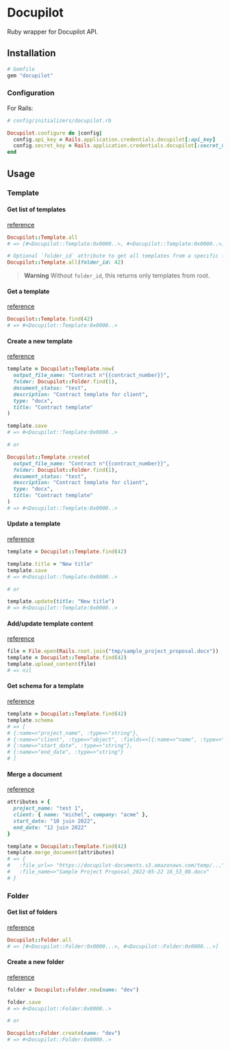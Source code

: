 # Docupilot

Ruby wrapper for Docupilot API.

## Installation

```ruby
# Gemfile
gem "docupilot"
```

### Configuration

For Rails:

```ruby
# config/initializers/docupilot.rb

Docupilot.configure do |config|
  config.api_key = Rails.application.credentials.docupilot[:api_key]
  config.secret_key = Rails.application.credentials.docupilot[:secret_key]
end
```


## Usage

### Template

#### Get list of templates

[reference](https://help.docupilot.app/developers/templates-api#get-list-of-templates)

```ruby
Docupilot::Template.all
# => [#<Docupilot::Template:0x0000..>, #<Docupilot::Template:0x0000..>]

# Optional `folder_id` attribute to get all templates from a specific folder.
Docupilot::Template.all(folder_id: 42)
```

> **Warning**
> Without `folder_id`, this returns only templates from root.

#### Get a template

[reference](https://help.docupilot.app/developers/templates-api#get-a-template)


```ruby
Docupilot::Template.find(42)
# => #<Docupilot::Template:0x0000..>
```

#### Create a new template

[reference](https://help.docupilot.app/developers/templates-api#create-a-new-template)


```ruby
template = Docupilot::Template.new(
  output_file_name: "Contract n°{{contract_number}}",
  folder: Docupilot::Folder.find(1),
  document_status: "test",
  description: "Contract template for client",
  type: "docx",
  title: "Contract template"
)

template.save
# => #<Docupilot::Template:0x0000..>

# or

Docupilot::Template.create(
  output_file_name: "Contract n°{{contract_number}}",
  folder: Docupilot::Folder.find(1),
  document_status: "test",
  description: "Contract template for client",
  type: "docx",
  title: "Contract template"
)
# => #<Docupilot::Template:0x0000..>
```

#### Update a template

[reference](https://help.docupilot.app/developers/templates-api#update-a-template)


```ruby
template = Docupilot::Template.find(42)

template.title = "New title"
template.save
# => #<Docupilot::Template:0x0000..>

# or

template.update(title: "New title")
# => #<Docupilot::Template:0x0000..>
```

#### Add/update template content

[reference](https://help.docupilot.app/developers/templates-api#add-update-template-content)

```ruby
file = File.open(Rails.root.join("tmp/sample_project_proposal.docx"))
template = Docupilot::Template.find(42)
template.upload_content(file)
# => nil
```

#### Get schema for a template

[reference](https://help.docupilot.app/developers/templates-api#get-schema-for-a-template)

```ruby
template = Docupilot::Template.find(42)
template.schema
# => [
# {:name=>"project_name", :type=>"string"},
# {:name=>"client", :type=>"object", :fields=>[{:name=>"name", :type=>"string"}, {:name=>"company", :type=>"string"}]},
# {:name=>"start_date", :type=>"string"},
# {:name=>"end_date", :type=>"string"}
# ]
```

#### Merge a document

[reference](https://help.docupilot.app/developers/templates-api#merge-a-document)

```ruby
attributes = {
  project_name: "test 1",
  client: { name: "michel", company: "acme" },
  start_date: "10 juin 2022",
  end_date: "12 juin 2022"
}

template = Docupilot::Template.find(42)
template.merge_document(attributes)
# => {
#   :file_url=> "https://docupilot-documents.s3.amazonaws.com/temp/...",
#   :file_name=>"Sample Project Proposal_2022-05-22 16_53_08.docx"
# }
```

### Folder

#### Get list of folders

[reference](https://help.docupilot.app/developers/folders-api#get-list-of-templates)

```ruby
Docupilot::Folder.all
# => [#<Docupilot::Folder:0x0000...>, #<Docupilot::Folder:0x0000...>]
```

#### Create a new folder

[reference](https://help.docupilot.app/developers/folders-api#create-a-new-folder)

```ruby
folder = Docupilot::Folder.new(name: "dev")

folder.save
# => #<Docupilot::Folder:0x0000..>

# or

Docupilot::Folder.create(name: "dev")
# => #<Docupilot::Folder:0x0000..>
```
